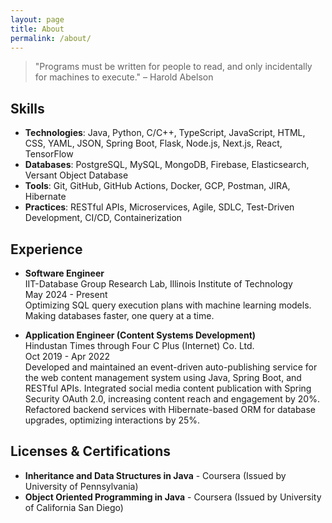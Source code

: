 ```yaml
---
layout: page
title: About
permalink: /about/
---
```


> "Programs must be written for people to read, and only incidentally for machines to execute." – Harold Abelson

## Skills
- **Technologies**: <i class="fas fa-code"></i> Java, Python, C/C++, TypeScript, JavaScript, HTML, CSS, YAML, JSON, Spring Boot, Flask, Node.js, Next.js, React, TensorFlow
- **Databases**: <i class="fas fa-database"></i> PostgreSQL, MySQL, MongoDB, Firebase, Elasticsearch, Versant Object Database
- **Tools**: <i class="fas fa-tools"></i> Git, GitHub, GitHub Actions, Docker, GCP, Postman, JIRA, Hibernate
- **Practices**: <i class="fas fa-cogs"></i> RESTful APIs, Microservices, Agile, SDLC, Test-Driven Development, CI/CD, Containerization


## Experience
- **Software Engineer**  
  IIT-Database Group Research Lab, Illinois Institute of Technology  
  May 2024 - Present  
  Optimizing SQL query execution plans with machine learning models. Making databases faster, one query at a time.

- **Application Engineer (Content Systems Development)**  
  Hindustan Times through Four C Plus (Internet) Co. Ltd.  
  Oct 2019 - Apr 2022  
  Developed and maintained an event-driven auto-publishing service for the web content management system using Java, Spring Boot, and RESTful APIs. Integrated social media content publication with Spring Security OAuth 2.0, increasing content reach and engagement by 20%. Refactored backend services with Hibernate-based ORM for database upgrades, optimizing interactions by 25%.

## Licenses & Certifications
- **Inheritance and Data Structures in Java** - Coursera (Issued by University of Pennsylvania)
- **Object Oriented Programming in Java** - Coursera (Issued by University of California San Diego)

